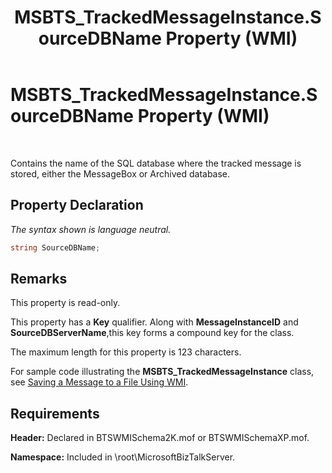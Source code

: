 ﻿---
title: MSBTS_TrackedMessageInstance.SourceDBName Property (WMI)
TOCTitle: MSBTS_TrackedMessageInstance.SourceDBName Property (WMI)
ms:assetid: 1e73e986-c287-41be-84b6-9287c5acbd91
ms:mtpsurl: https://msdn.microsoft.com/en-us/library/Aa559116(v=BTS.80)
ms:contentKeyID: 51526683
ms.date: 08/30/2017
mtps_version: v=BTS.80
---

# MSBTS\_TrackedMessageInstance.SourceDBName Property (WMI)

 

Contains the name of the SQL database where the tracked message is stored, either the MessageBox or Archived database.

## Property Declaration

*The syntax shown is language neutral.*

```C#
string SourceDBName;  
```

## Remarks

This property is read-only.

This property has a **Key** qualifier. Along with **MessageInstanceID** and **SourceDBServerName**,this key forms a compound key for the class.

The maximum length for this property is 123 characters.

For sample code illustrating the **MSBTS\_TrackedMessageInstance** class, see [Saving a Message to a File Using WMI](saving-a-message-to-a-file-using-wmi.md).

## Requirements

**Header:** Declared in BTSWMISchema2K.mof or BTSWMISchemaXP.mof.

**Namespace:** Included in \\root\\MicrosoftBizTalkServer.

